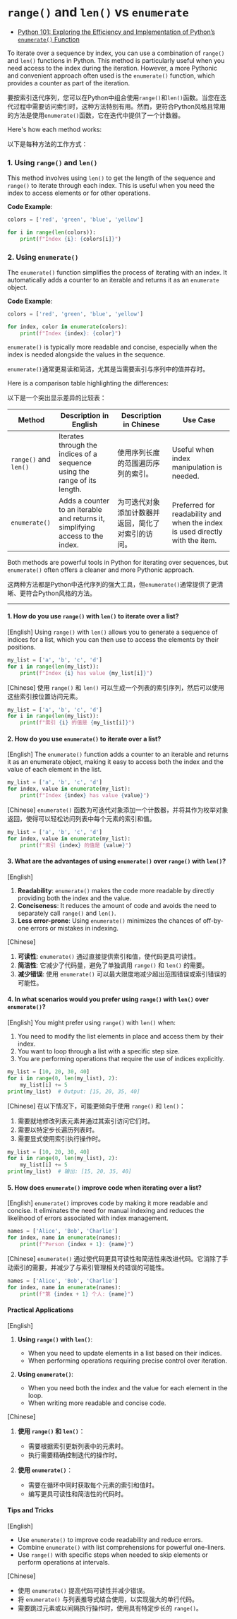 # `range()` and `len()` vs `enumerate`
- [Python 101: Exploring the Efficiency and Implementation of Python’s `enumerate()` Function](https://codebitwave.com/python-101-exploring-the-efficiency-and-implementation-of-pythons-enumerate-function/)
  
To iterate over a sequence by index, you can use a combination of `range()` and `len()` functions in Python. This method is particularly useful when you need access to the index during the iteration. However, a more Pythonic and convenient approach often used is the `enumerate()` function, which provides a counter as part of the iteration.

要按索引迭代序列，您可以在Python中组合使用`range()`和`len()`函数。当您在迭代过程中需要访问索引时，这种方法特别有用。然而，更符合Python风格且常用的方法是使用`enumerate()`函数，它在迭代中提供了一个计数器。

Here's how each method works:

以下是每种方法的工作方式：

### 1. Using `range()` and `len()`

This method involves using `len()` to get the length of the sequence and `range()` to iterate through each index. This is useful when you need the index to access elements or for other operations.

**Code Example**:

```python
colors = ['red', 'green', 'blue', 'yellow']

for i in range(len(colors)):
    print(f"Index {i}: {colors[i]}")
```

### 2. Using `enumerate()`

The `enumerate()` function simplifies the process of iterating with an index. It automatically adds a counter to an iterable and returns it as an `enumerate` object.

**Code Example**:

```python
colors = ['red', 'green', 'blue', 'yellow']

for index, color in enumerate(colors):
    print(f"Index {index}: {color}")
```

`enumerate()` is typically more readable and concise, especially when the index is needed alongside the values in the sequence.

`enumerate()`通常更易读和简洁，尤其是当需要索引与序列中的值并存时。

Here is a comparison table highlighting the differences:

以下是一个突出显示差异的比较表：

| Method | Description in English | Description in Chinese | Use Case |
|--------|------------------------|------------------------|----------|
| `range()` and `len()` | Iterates through the indices of a sequence using the range of its length. | 使用序列长度的范围遍历序列的索引。 | Useful when index manipulation is needed. |
| `enumerate()` | Adds a counter to an iterable and returns it, simplifying access to the index. | 为可迭代对象添加计数器并返回，简化了对索引的访问。 | Preferred for readability and when the index is used directly with the item. |

Both methods are powerful tools in Python for iterating over sequences, but `enumerate()` often offers a cleaner and more Pythonic approach.

这两种方法都是Python中迭代序列的强大工具，但`enumerate()`通常提供了更清晰、更符合Python风格的方法。

------

#### 1. How do you use `range()` with `len()` to iterate over a list?
[English]
Using `range()` with `len()` allows you to generate a sequence of indices for a list, which you can then use to access the elements by their positions.

```python
my_list = ['a', 'b', 'c', 'd']
for i in range(len(my_list)):
    print(f"Index {i} has value {my_list[i]}")
```

[Chinese]
使用 `range()` 和 `len()` 可以生成一个列表的索引序列，然后可以使用这些索引按位置访问元素。

```python
my_list = ['a', 'b', 'c', 'd']
for i in range(len(my_list)):
    print(f"索引 {i} 的值是 {my_list[i]}")
```

#### 2. How do you use `enumerate()` to iterate over a list?
[English]
The `enumerate()` function adds a counter to an iterable and returns it as an enumerate object, making it easy to access both the index and the value of each element in the list.

```python
my_list = ['a', 'b', 'c', 'd']
for index, value in enumerate(my_list):
    print(f"Index {index} has value {value}")
```

[Chinese]
`enumerate()` 函数为可迭代对象添加一个计数器，并将其作为枚举对象返回，使得可以轻松访问列表中每个元素的索引和值。

```python
my_list = ['a', 'b', 'c', 'd']
for index, value in enumerate(my_list):
    print(f"索引 {index} 的值是 {value}")
```

#### 3. What are the advantages of using `enumerate()` over `range()` with `len()`?
[English]
1. **Readability**: `enumerate()` makes the code more readable by directly providing both the index and the value.
2. **Conciseness**: It reduces the amount of code and avoids the need to separately call `range()` and `len()`.
3. **Less error-prone**: Using `enumerate()` minimizes the chances of off-by-one errors or mistakes in indexing.

[Chinese]
1. **可读性**: `enumerate()` 通过直接提供索引和值，使代码更具可读性。
2. **简洁性**: 它减少了代码量，避免了单独调用 `range()` 和 `len()` 的需要。
3. **减少错误**: 使用 `enumerate()` 可以最大限度地减少超出范围错误或索引错误的可能性。

#### 4. In what scenarios would you prefer using `range()` with `len()` over `enumerate()`?
[English]
You might prefer using `range()` with `len()` when:
1. You need to modify the list elements in place and access them by their index.
2. You want to loop through a list with a specific step size.
3. You are performing operations that require the use of indices explicitly.

```python
my_list = [10, 20, 30, 40]
for i in range(0, len(my_list), 2):
    my_list[i] += 5
print(my_list)  # Output: [15, 20, 35, 40]
```

[Chinese]
在以下情况下，可能更倾向于使用 `range()` 和 `len()`：
1. 需要就地修改列表元素并通过其索引访问它们时。
2. 需要以特定步长遍历列表时。
3. 需要显式使用索引执行操作时。

```python
my_list = [10, 20, 30, 40]
for i in range(0, len(my_list), 2):
    my_list[i] += 5
print(my_list)  # 输出: [15, 20, 35, 40]
```

#### 5. How does `enumerate()` improve code when iterating over a list?
[English]
`enumerate()` improves code by making it more readable and concise. It eliminates the need for manual indexing and reduces the likelihood of errors associated with index management.

```python
names = ['Alice', 'Bob', 'Charlie']
for index, name in enumerate(names):
    print(f"Person {index + 1}: {name}")
```

[Chinese]
`enumerate()` 通过使代码更具可读性和简洁性来改进代码。它消除了手动索引的需要，并减少了与索引管理相关的错误的可能性。

```python
names = ['Alice', 'Bob', 'Charlie']
for index, name in enumerate(names):
    print(f"第 {index + 1} 个人: {name}")
```

#### Practical Applications
[English]
1. **Using `range()` with `len()`**:
   - When you need to update elements in a list based on their indices.
   - When performing operations requiring precise control over iteration.

2. **Using `enumerate()`**:
   - When you need both the index and the value for each element in the loop.
   - When writing more readable and concise code.

[Chinese]
1. **使用 `range()` 和 `len()`**：
   - 需要根据索引更新列表中的元素时。
   - 执行需要精确控制迭代的操作时。

2. **使用 `enumerate()`**：
   - 需要在循环中同时获取每个元素的索引和值时。
   - 编写更具可读性和简洁性的代码时。

#### Tips and Tricks
[English]
- Use `enumerate()` to improve code readability and reduce errors.
- Combine `enumerate()` with list comprehensions for powerful one-liners.
- Use `range()` with specific steps when needed to skip elements or perform operations at intervals.

[Chinese]
- 使用 `enumerate()` 提高代码可读性并减少错误。
- 将 `enumerate()` 与列表推导式结合使用，以实现强大的单行代码。
- 需要跳过元素或以间隔执行操作时，使用具有特定步长的 `range()`。
